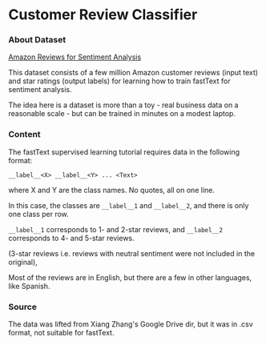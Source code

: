 # Customer Review Classifier

### About Dataset

[Amazon Reviews for Sentiment Analysis](https://www.kaggle.com/datasets/bittlingmayer/amazonreviews)

This dataset consists of a few million Amazon customer reviews (input text) and star ratings (output labels) for learning how to train fastText for sentiment analysis.

The idea here is a dataset is more than a toy - real business data on a reasonable scale - but can be trained in minutes on a modest laptop.

### Content

The fastText supervised learning tutorial requires data in the following format:

`__label__<X> __label__<Y> ... <Text>`

where X and Y are the class names. No quotes, all on one line.

In this case, the classes are `__label__1` and `__label__2`, and there is only one class per row.

`__label__1` corresponds to 1- and 2-star reviews, and `__label__2` corresponds to 4- and 5-star reviews.

(3-star reviews i.e. reviews with neutral sentiment were not included in the original),

Most of the reviews are in English, but there are a few in other languages, like Spanish.

### Source

The data was lifted from Xiang Zhang's Google Drive dir, but it was in .csv format, not suitable for fastText.

